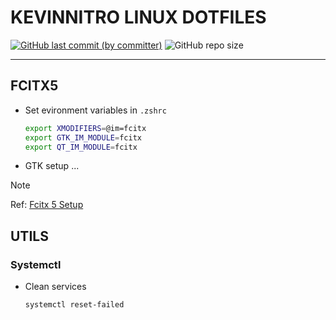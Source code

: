 # KEVINNITRO LINUX DOTFILES

[![GitHub last commit (by committer)](https://img.shields.io/github/last-commit/KevinNitroG/linux-dotfiles?style=for-the-badge&color=FAB387)](../../commits/main)
![GitHub repo size](https://img.shields.io/github/repo-size/KevinNitroG/linux-dotfiles?style=for-the-badge&color=B4BEFE)

---

## FCITX5

- Set evironment variables in `.zshrc`
  ```sh
  export XMODIFIERS=@im=fcitx
  export GTK_IM_MODULE=fcitx
  export QT_IM_MODULE=fcitx
  ```
- GTK setup ...

> [!NOTE]
>
> Ref: [Fcitx 5 Setup](https://fcitx-im.org/wiki/Setup_Fcitx)

## UTILS

### Systemctl

- Clean services
  ```sh
  systemctl reset-failed
  ```
